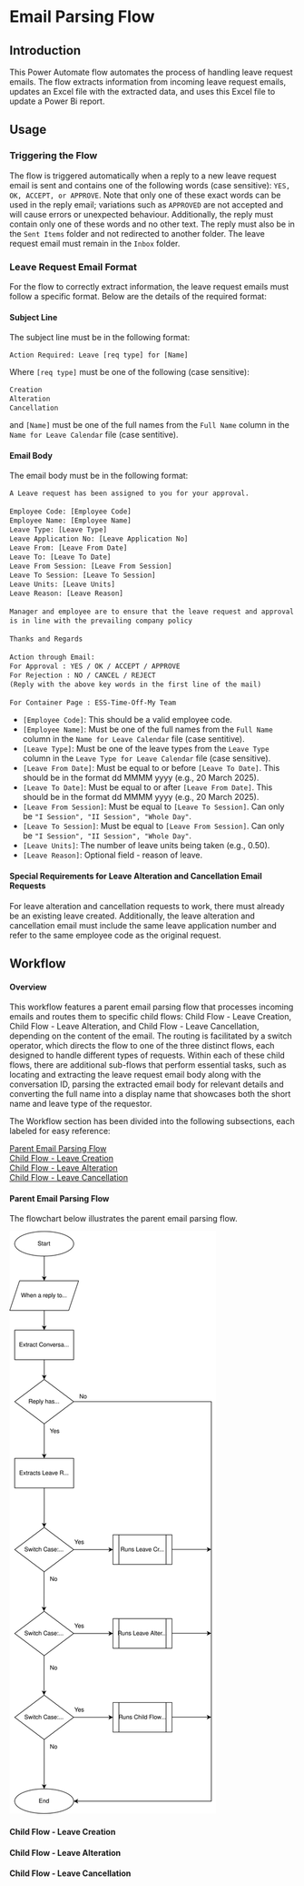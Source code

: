 # Email Parsing Flow

## Introduction
This Power Automate flow automates the process of handling leave request emails. The flow extracts information from incoming leave request emails, updates an Excel file with the extracted data, and uses this Excel file to update a Power Bi report.

## Usage
### Triggering the Flow
The flow is triggered automatically when a reply to a new leave request email is sent and contains one of the following words (case sensitive): ``YES, OK, ACCEPT, or APPROVE``. Note that only one of these exact words can be used in the reply email; variations such as ``APPROVED`` are not accepted and will cause errors or unexpected behaviour. Additionally, the reply must contain only one of these words and no other text. The reply must also be in the ``Sent Items`` folder and not redirected to another folder. The leave request email must remain in the ``Inbox`` folder.

### Leave Request Email Format
For the flow to correctly extract information, the leave request emails must follow a specific format. Below are the details of the required format:

#### Subject Line
The subject line must be in the following format:
```
Action Required: Leave [req type] for [Name]
```
Where ``[req type]`` must be one of the following (case sensitive):

```
Creation
Alteration
Cancellation
``` 

and ``[Name]`` must be one of the full names from the ``Full Name`` column in the ``Name for Leave Calendar`` file (case sentitive).

<div style="page-break-after: always;"></div>

#### Email Body
The email body must be in the following format:
```
A Leave request has been assigned to you for your approval.

Employee Code: [Employee Code]
Employee Name: [Employee Name]
Leave Type: [Leave Type]
Leave Application No: [Leave Application No]
Leave From: [Leave From Date]
Leave To: [Leave To Date]
Leave From Session: [Leave From Session]
Leave To Session: [Leave To Session]
Leave Units: [Leave Units]
Leave Reason: [Leave Reason]

Manager and employee are to ensure that the leave request and approval is in line with the prevailing company policy

Thanks and Regards

Action through Email:
For Approval : YES / OK / ACCEPT / APPROVE
For Rejection : NO / CANCEL / REJECT
(Reply with the above key words in the first line of the mail)

For Container Page : ESS-Time-Off-My Team
```

* ``[Employee Code]``: This should be a valid employee code.
* ``[Employee Name]``: Must be one of the full names from the ``Full Name`` column in the ``Name for Leave Calendar`` file (case sentitive).
* ``[Leave Type]``: Must be one of the leave types from the ``Leave Type`` column in the `Leave Type for Leave Calendar` file (case sensitive).
* ``[Leave From Date]``: Must be equal to or before `[Leave To Date]`. This should be in the format dd MMMM yyyy (e.g., 20 March 2025).
* ``[Leave To Date]``: Must be equal to or after `[Leave From Date]`. This should be in the format dd MMMM yyyy (e.g., 20 March 2025).
* ``[Leave From Session]``: Must be equal to ``[Leave To Session]``. Can only be ``"I Session", "II Session", "Whole Day"``.
* ``[Leave To Session]``: Must be equal to ``[Leave From Session]``. Can only be ``"I Session", "II Session", "Whole Day"``.
* `[Leave Units]`: The number of leave units being taken (e.g., 0.50).
* ``[Leave Reason]``: Optional field - reason of leave.

#### Special Requirements for Leave Alteration and Cancellation Email Requests
For leave alteration and cancellation requests to work, there must already be an existing leave created. Additionally, the leave alteration and cancellation email must include the same leave application number and refer to the same employee code as the original request.

<div style="page-break-after: always;"></div>

## Workflow

#### Overview
This workflow features a parent email parsing flow that processes incoming emails and routes them to specific child flows: Child Flow - Leave Creation, Child Flow - Leave Alteration, and Child Flow - Leave Cancellation, depending on the content of the email. The routing is facilitated by a switch operator, which directs the flow to one of the three distinct flows, each designed to handle different types of requests. Within each of these child flows, there are additional sub-flows that perform essential tasks, such as locating and extracting the leave request email body along with the conversation ID, parsing the extracted email body for relevant details and converting the full name into a display name that showcases both the short name and leave type of the requestor. 

The Workflow section has been divided into the following subsections, each labeled for easy reference:

[Parent Email Parsing Flow](#parent-email-parsing-flow)\
[Child Flow - Leave Creation](#child-flow---leave-creation)\
[Child Flow - Leave Alteration](#child-flow---leave-alteration)\
[Child Flow - Leave Cancellation](#child-flow---leave-cancellation)

#### Parent Email Parsing Flow
The flowchart below illustrates the parent email parsing flow.

![](https://github.com/haowern98/readme/blob/main/Parent%20Email%20Parsing%20Flow-Flowchart.drawio.svg)

#### Child Flow - Leave Creation

#### Child Flow - Leave Alteration

#### Child Flow - Leave Cancellation



